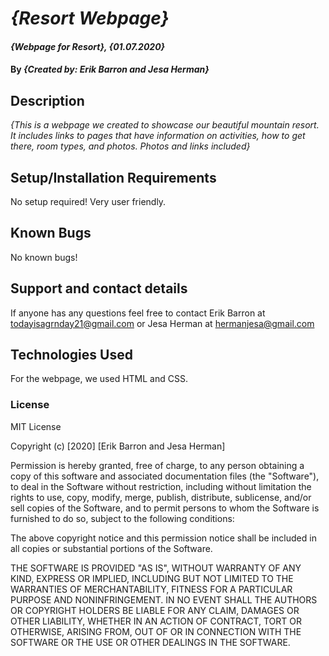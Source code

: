 # _{Resort Webpage}_

#### _{Webpage for Resort}, {01.07.2020}_

#### By _**{Created by: Erik Barron and Jesa Herman}**_

## Description

_{This is a webpage we created to showcase our beautiful mountain resort. It includes links to pages that have information on activities, how to get there, room types, and photos. Photos and links included}_

## Setup/Installation Requirements

No setup required! Very user friendly.

## Known Bugs

No known bugs!

## Support and contact details

If anyone has any questions feel free to contact Erik Barron at todayisagrnday21@gmail.com or Jesa Herman at hermanjesa@gmail.com

## Technologies Used

For the webpage, we used HTML and CSS.

### License

MIT License

Copyright (c) [2020] [Erik Barron and Jesa Herman]

Permission is hereby granted, free of charge, to any person obtaining a copy
of this software and associated documentation files (the "Software"), to deal
in the Software without restriction, including without limitation the rights
to use, copy, modify, merge, publish, distribute, sublicense, and/or sell
copies of the Software, and to permit persons to whom the Software is
furnished to do so, subject to the following conditions:

The above copyright notice and this permission notice shall be included in all
copies or substantial portions of the Software.

THE SOFTWARE IS PROVIDED "AS IS", WITHOUT WARRANTY OF ANY KIND, EXPRESS OR
IMPLIED, INCLUDING BUT NOT LIMITED TO THE WARRANTIES OF MERCHANTABILITY,
FITNESS FOR A PARTICULAR PURPOSE AND NONINFRINGEMENT. IN NO EVENT SHALL THE
AUTHORS OR COPYRIGHT HOLDERS BE LIABLE FOR ANY CLAIM, DAMAGES OR OTHER
LIABILITY, WHETHER IN AN ACTION OF CONTRACT, TORT OR OTHERWISE, ARISING FROM,
OUT OF OR IN CONNECTION WITH THE SOFTWARE OR THE USE OR OTHER DEALINGS IN THE
SOFTWARE.